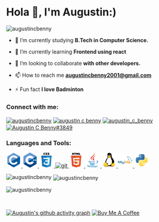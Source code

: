 <h1 align="left">Hola 👋, I'm Augustin:)</h1>
<p align="left"> <img src="https://komarev.com/ghpvc/?username=augustincbenny&label=Profile%20views&color=0e75b6&style=flat" alt="augustincbenny" /> </p>



- 🔭 I’m currently studying **B.Tech in Computer Science.**

- 🌱 I’m currently learning **Frontend using react**

- 👯 I’m looking to collaborate **with other developers.**

- 📫 How to reach me **augustincbenny2001@gmail.com**

- ⚡ Fun fact **I love Badminton**

<h3 align="left">Connect with me:</h3>
<p align="left">
<a href="https://twitter.com/augustincbenny" target="blank"><img align="center" src="https://raw.githubusercontent.com/rahuldkjain/github-profile-readme-generator/master/src/images/icons/Social/twitter.svg" alt="augustincbenny" height="30" width="40" /></a>
<a href="https://linkedin.com/in/augustin c benny" target="blank"><img align="center" src="https://raw.githubusercontent.com/rahuldkjain/github-profile-readme-generator/master/src/images/icons/Social/linked-in-alt.svg" alt="augustin c benny" height="30" width="40" /></a>
<a href="https://instagram.com/augustin_c_benny" target="blank"><img align="center" src="https://raw.githubusercontent.com/rahuldkjain/github-profile-readme-generator/master/src/images/icons/Social/instagram.svg" alt="augustin_c_benny" height="30" width="40" /></a>
<a href="https://discord.gg/Augustin C Benny#3849" target="blank"><img align="center" src="https://raw.githubusercontent.com/rahuldkjain/github-profile-readme-generator/master/src/images/icons/Social/discord.svg" alt="Augustin C Benny#3849" height="30" width="40" /></a>
</p>

<h3 align="left">Languages and Tools:</h3>
<p align="left"> <a href="https://www.cprogramming.com/" target="_blank" rel="noreferrer"> <img src="https://raw.githubusercontent.com/devicons/devicon/master/icons/c/c-original.svg" alt="c" width="40" height="40"/> </a> <a href="https://www.w3schools.com/cpp/" target="_blank" rel="noreferrer"> <img src="https://raw.githubusercontent.com/devicons/devicon/master/icons/cplusplus/cplusplus-original.svg" alt="cplusplus" width="40" height="40"/> </a> <a href="https://www.w3schools.com/css/" target="_blank" rel="noreferrer"> <img src="https://raw.githubusercontent.com/devicons/devicon/master/icons/css3/css3-original-wordmark.svg" alt="css3" width="40" height="40"/> </a> <a href="https://git-scm.com/" target="_blank" rel="noreferrer"> <img src="https://www.vectorlogo.zone/logos/git-scm/git-scm-icon.svg" alt="git" width="40" height="40"/> </a> <a href="https://www.w3.org/html/" target="_blank" rel="noreferrer"> <img src="https://raw.githubusercontent.com/devicons/devicon/master/icons/html5/html5-original-wordmark.svg" alt="html5" width="40" height="40"/> </a> <a href="https://www.java.com" target="_blank" rel="noreferrer"> <img src="https://raw.githubusercontent.com/devicons/devicon/master/icons/java/java-original.svg" alt="java" width="40" height="40"/> </a> <a href="https://www.linux.org/" target="_blank" rel="noreferrer"> <img src="https://raw.githubusercontent.com/devicons/devicon/master/icons/linux/linux-original.svg" alt="linux" width="40" height="40"/> </a> <a href="https://www.mysql.com/" target="_blank" rel="noreferrer"> <img src="https://raw.githubusercontent.com/devicons/devicon/master/icons/mysql/mysql-original-wordmark.svg" alt="mysql" width="40" height="40"/> </a> <a href="https://www.python.org" target="_blank" rel="noreferrer"> <img src="https://raw.githubusercontent.com/devicons/devicon/master/icons/python/python-original.svg" alt="python" width="40" height="40"/> </a> </p>

<p><img align="left" src="https://github-readme-stats.vercel.app/api/top-langs?username=augustincbenny&show_icons=true&locale=en&layout=compact" alt="augustincbenny" /></p>

<p>&nbsp;<img align="center" src="https://github-readme-stats.vercel.app/api?username=augustincbenny&show_icons=true&locale=en" alt="augustincbenny" /></p>

<p><img align="center" src="https://github-readme-streak-stats.herokuapp.com/?user=augustincbenny&" alt="augustincbenny" /></p>

<br>

[![Augustin's github activity graph](https://github-readme-activity-graph.cyclic.app/graph?username=augustincbenny&theme=react)](https://github.com/ashutosh00710/github-readme-activity-graph)
<a href="https://www.buymeacoffee.com/augustincbenny" target="_blank"><img src="https://cdn.buymeacoffee.com/buttons/default-orange.png" alt="Buy Me A Coffee" height="41" width="174"></a>


